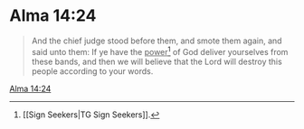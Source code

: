 # Alma 14:24

> And the chief judge stood before them, and smote them again, and said unto them: If ye have the <u>power</u>[^a] of God deliver yourselves from these bands, and then we will believe that the Lord will destroy this people according to your words.

[Alma 14:24](https://www.churchofjesuschrist.org/study/scriptures/bofm/alma/14?lang=eng&id=p24#p24)


[^a]: [[Sign Seekers|TG Sign Seekers]].  
